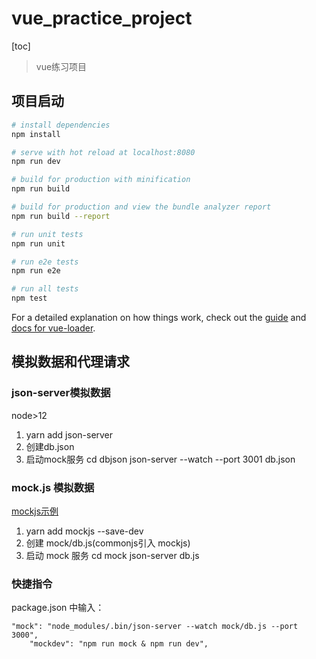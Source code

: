 # vue_practice_project

[toc]

> vue练习项目

## 项目启动

``` bash
# install dependencies
npm install

# serve with hot reload at localhost:8080
npm run dev

# build for production with minification
npm run build

# build for production and view the bundle analyzer report
npm run build --report

# run unit tests
npm run unit

# run e2e tests
npm run e2e

# run all tests
npm test
```

For a detailed explanation on how things work, check out the [guide](http://vuejs-templates.github.io/webpack/) and [docs for vue-loader](http://vuejs.github.io/vue-loader).


## 模拟数据和代理请求

### json-server模拟数据

node>12
 1. yarn add json-server  
 2. 创建db.json
 3. 启动mock服务
    cd dbjson
    json-server --watch --port 3001 db.json 

### mock.js 模拟数据

[mockjs示例](http://mockjs.com/examples.html)

1. yarn add mockjs --save-dev
2. 创建 mock/db.js(commonjs引入 mockjs)
3. 启动 mock 服务
    cd mock
    json-server db.js

### 快捷指令

package.json 中输入：
```
"mock": "node_modules/.bin/json-server --watch mock/db.js --port 3000",
    "mockdev": "npm run mock & npm run dev",
```

